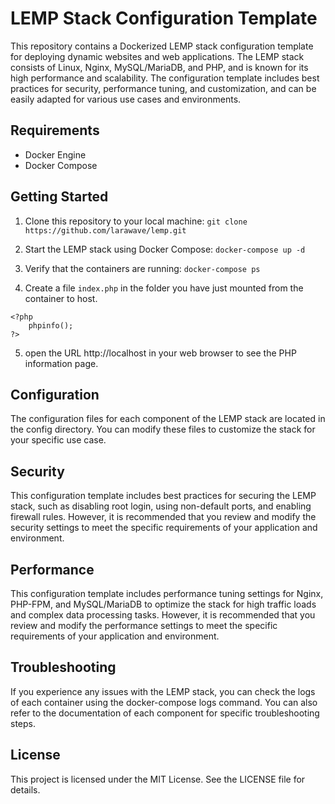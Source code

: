 # LEMP Stack Configuration Template

This repository contains a Dockerized LEMP stack configuration template for deploying dynamic websites and web applications. The LEMP stack consists of Linux, Nginx, MySQL/MariaDB, and PHP, and is known for its high performance and scalability. The configuration template includes best practices for security, performance tuning, and customization, and can be easily adapted for various use cases and environments.

## Requirements

- Docker Engine
- Docker Compose

## Getting Started

1. Clone this repository to your local machine:
``` git clone https://github.com/larawave/lemp.git ```

2. Start the LEMP stack using Docker Compose:
``` docker-compose up -d ```

3. Verify that the containers are running:
``` docker-compose ps ```

4. Create a file ``` index.php ``` in the folder you have just mounted from the container to host.
``` 
<?php 
    phpinfo(); 
?> 
```

5. open the URL http://localhost in your web browser to see the PHP information page.

## Configuration

The configuration files for each component of the LEMP stack are located in the config directory. You can modify these files to customize the stack for your specific use case.

## Security
This configuration template includes best practices for securing the LEMP stack, such as disabling root login, using non-default ports, and enabling firewall rules. However, it is recommended that you review and modify the security settings to meet the specific requirements of your application and environment.

## Performance
This configuration template includes performance tuning settings for Nginx, PHP-FPM, and MySQL/MariaDB to optimize the stack for high traffic loads and complex data processing tasks. However, it is recommended that you review and modify the performance settings to meet the specific requirements of your application and environment.

## Troubleshooting
If you experience any issues with the LEMP stack, you can check the logs of each container using the docker-compose logs command. You can also refer to the documentation of each component for specific troubleshooting steps.

## License
This project is licensed under the MIT License. See the LICENSE file for details.